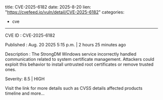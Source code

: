  
title: CVE-2025-6182
date: 2025-8-20
lien: "https://cvefeed.io/vuln/detail/CVE-2025-6182"
categories:
  - cve
---

CVE ID : CVE-2025-6182

Published :  Aug. 20
2025
5:15 p.m. | 2 hours
25 minutes ago

Description : The StrongDM Windows service incorrectly handled communication related to system certificate management. Attackers could exploit this behavior to install untrusted root certificates or remove trusted ones.

Severity: 8.5 | HIGH

Visit the link for more details
such as CVSS details
affected products
timeline
and more...
